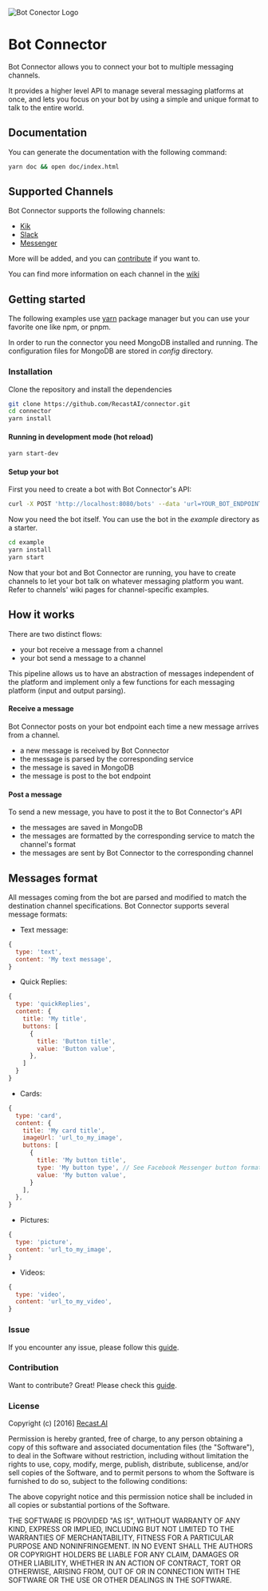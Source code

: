 ![Bot Conector Logo](https://cdn.recast.ai/bot-connector/bot-connector.png)

# Bot Connector

Bot Connector allows you to connect your bot to multiple messaging channels.

It provides a higher level API to manage several messaging platforms at once, and lets you focus on your bot by using a simple and unique format to talk to the entire world.

## Documentation

You can generate the documentation with the following command:
```bash
yarn doc && open doc/index.html
```

## Supported Channels

Bot Connector supports the following channels:
* [Kik](https://github.com/RecastAI/bot-connector/wiki/Channel---Kik)
* [Slack](https://github.com/RecastAI/bot-connector/wiki/Channel---Slack)
* [Messenger](https://github.com/RecastAI/bot-connector/wiki/Channel---Messenger)

More will be added, and you can [contribute](https://github.com/RecastAI/bot-connector/blob/master/CONTRIBUTING.md) if you want to.

You can find more information on each channel in the [wiki](https://github.com/RecastAI/bot-connector/wiki)

## Getting started

The following examples use [yarn](https://github.com/yarnpkg/yarn) package manager but you can use your favorite one like npm, or pnpm.

In order to run the connector you need MongoDB installed and running. The configuration files for MongoDB are stored in *config* directory.

### Installation

Clone the repository and install the dependencies

```sh
git clone https://github.com/RecastAI/connector.git
cd connector
yarn install
```

#### Running in development mode (hot reload)

```bash
yarn start-dev
```

#### Setup your bot

First you need to create a bot with Bot Connector's API:
```sh
curl -X POST 'http://localhost:8080/bots' --data 'url=YOUR_BOT_ENDPOINT_URL'
```

Now you need the bot itself. You can use the bot in the *example* directory as a starter.
```bash
cd example
yarn install
yarn start
```

Now that your bot and Bot Connector are running, you have to create channels to let your bot talk on whatever messaging platform you want. Refer to channels' wiki pages for channel-specific examples.

## How it works

There are two distinct flows:
* your bot receive a message from a channel
* your bot send a message to a channel

This pipeline allows us to have an abstraction of messages independent of the platform and implement only a few functions for each messaging platform (input and output parsing).

#### Receive a message

Bot Connector posts on your bot endpoint each time a new message arrives from a channel.
* a new message is received by Bot Connector
* the message is parsed by the corresponding service
* the message is saved in MongoDB
* the message is post to the bot endpoint

#### Post a message

To send a new message, you have to post it the to Bot Connector's API
* the messages are saved in MongoDB
* the messages are formatted by the corresponding service to match the channel's format
* the messages are sent by Bot Connector to the corresponding channel

## Messages format

All messages coming from the bot are parsed and modified to match the destination channel specifications.
Bot Connector supports several message formats:

* Text message:

```javascript
{
  type: 'text',
  content: 'My text message',
}
```
* Quick Replies:

```javascript
{
  type: 'quickReplies',
  content: {
    title: 'My title',
    buttons: [
      {
        title: 'Button title',
        value: 'Button value',
      },
    ]
  }
}
```

* Cards:

```javascript
{
  type: 'card',
  content: {
    title: 'My card title',
    imageUrl: 'url_to_my_image',
    buttons: [
      {
        title: 'My button title',
        type: 'My button type', // See Facebook Messenger button formats
        value: 'My button value',
      }
    ],
  },
}
```

* Pictures:

```javascript
{
  type: 'picture',
  content: 'url_to_my_image',
}
```
* Videos:

```javascript
{
  type: 'video',
  content: 'url_to_my_video',
}
```

### Issue

If you encounter any issue, please follow this [guide](https://github.com/RecastAI/bot-connector/blob/master/ISSUE.md).

### Contribution

Want to contribute? Great! Please check this [guide](https://github.com/RecastAI/bot-connector/blob/master/CONTRIBUTING.md).

### License

Copyright (c) [2016] [Recast.AI](https://recast.ai)

Permission is hereby granted, free of charge, to any person obtaining a copy of this software and associated documentation files (the "Software"), to deal in the Software without restriction, including without limitation the rights to use, copy, modify, merge, publish, distribute, sublicense, and/or sell copies of the Software, and to permit persons to whom the Software is furnished to do so, subject to the following conditions:

The above copyright notice and this permission notice shall be included in all copies or substantial portions of the Software.

THE SOFTWARE IS PROVIDED "AS IS", WITHOUT WARRANTY OF ANY KIND, EXPRESS OR IMPLIED, INCLUDING BUT NOT LIMITED TO THE WARRANTIES OF MERCHANTABILITY, FITNESS FOR A PARTICULAR PURPOSE AND NONINFRINGEMENT. IN NO EVENT SHALL THE AUTHORS OR COPYRIGHT HOLDERS BE LIABLE FOR ANY CLAIM, DAMAGES OR OTHER LIABILITY, WHETHER IN AN ACTION OF CONTRACT, TORT OR OTHERWISE, ARISING FROM, OUT OF OR IN CONNECTION WITH THE SOFTWARE OR THE USE OR OTHER DEALINGS IN THE SOFTWARE.
